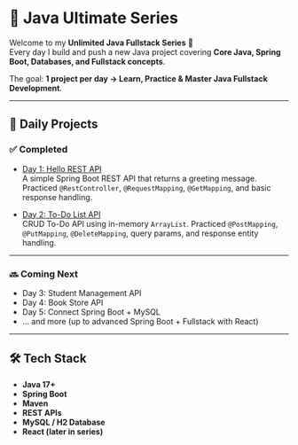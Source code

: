 # 🚀 Java Ultimate Series

Welcome to my **Unlimited Java Fullstack Series** 🎯  
Every day I build and push a new Java project covering **Core Java, Spring Boot, Databases, and Fullstack concepts**.  

The goal: **1 project per day → Learn, Practice & Master Java Fullstack Development**.

---

## 📅 Daily Projects

### ✅ Completed
- [Day 1: Hello REST API](day1-hello-api/)  
  A simple Spring Boot REST API that returns a greeting message. Practiced `@RestController`, `@RequestMapping`, `@GetMapping`, and basic response handling.

- [Day 2: To-Do List API](day2-todo-api/)  
  CRUD To-Do API using in-memory `ArrayList`. Practiced `@PostMapping`, `@PutMapping`, `@DeleteMapping`, query params, and response entity handling.

---

### 🔜 Coming Next
- Day 3: Student Management API  
- Day 4: Book Store API  
- Day 5: Connect Spring Boot + MySQL  
- … and more (up to advanced Spring Boot + Fullstack with React)

---

## 🛠 Tech Stack
- **Java 17+**
- **Spring Boot**
- **Maven**
- **REST APIs**
- **MySQL / H2 Database**
- **React (later in series)**
